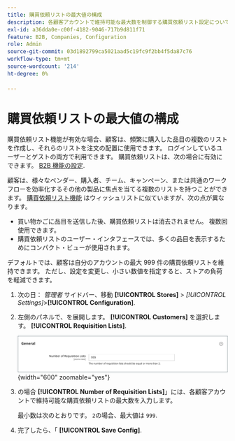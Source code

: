 ```yaml
---
title: 購買依頼リストの最大値の構成
description: 各顧客アカウントで維持可能な最大数を制御する購買依頼リスト設定について説明します。
exl-id: a36dda0e-c00f-4182-9046-717b9d811f71
feature: B2B, Companies, Configuration
role: Admin
source-git-commit: 03d1892799ca5021aad5c19fc9f2bb4f5da87c76
workflow-type: tm+mt
source-wordcount: '214'
ht-degree: 0%

---
```


# 購買依頼リストの最大値の構成

購買依頼リスト機能が有効な場合、顧客は、頻繁に購入した品目の複数のリストを作成し、それらのリストを注文の配置に使用できます。 ログインしているユーザーとゲストの両方で利用できます。 購買依頼リストは、次の場合に有効にできます。 [B2B 機能の設定](enable-basic-features.md).

顧客は、様々なベンダー、購入者、チーム、キャンペーン、または共通のワークフローを効率化するその他の製品に焦点を当てる複数のリストを持つことができます。 [購買依頼リスト機能](requisition-lists.md) はウィッシュリストに似ていますが、次の点が異なります。

- 買い物かごに品目を送信した後、購買依頼リストは消去されません。 複数回使用できます。
- 購買依頼リストのユーザー・インタフェースでは、多くの品目を表示するためにコンパクト・ビューが使用されます。

デフォルトでは、顧客は自分のアカウントの最大 999 件の購買依頼リストを維持できます。 ただし、設定を変更し、小さい数値を指定すると、ストアの負荷を軽減できます。

1. 次の日： _管理者_ サイドバー、移動 **[!UICONTROL Stores]** > _[!UICONTROL Settings]_>**[!UICONTROL Configuration]**.

1. 左側のパネルで、を展開します。 **[!UICONTROL Customers]** を選択します。 **[!UICONTROL Requisition Lists]**.

   ![購買依頼リスト — 一般設定](./assets/requisition-lists-general.png){width="600" zoomable="yes"}

1. の場合 **[!UICONTROL Number of Requisition Lists]**」には、各顧客アカウントで維持可能な購買依頼リストの最大数を入力します。

   最小数は次のとおりです。 `2`の場合、最大値は `999`.

1. 完了したら、「 **[!UICONTROL Save Config]**.
